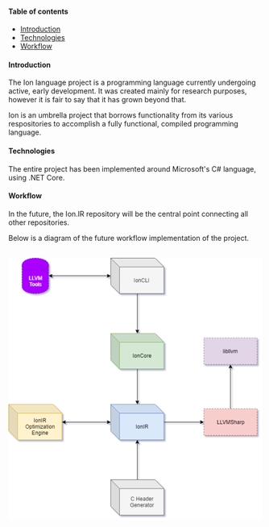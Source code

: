 #### Table of contents

* [Introduction](#introduction)
* [Technologies](#technologies)
* [Workflow](#workflow)

#### Introduction

The Ion language project is a programming language currently undergoing active, early development. It was created mainly for research purposes, however it is fair to say that it has grown beyond that.

Ion is an umbrella project that borrows functionality from its various respositories to accomplish a fully functional, compiled programming language.

#### Technologies

The entire project has been implemented around Microsoft's C# language, using .NET Core.

#### Workflow

In the future, the Ion.IR repository will be the central point connecting all other repositories.

Below is a diagram of the future workflow implementation of the project.

<br />
<img src="assets/workflow.png" />
